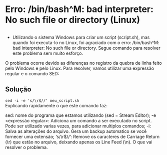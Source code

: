 # Erro: /bin/bash^M: bad interpreter: No such file or directory (Linux)

## 
- Utilizando o sistema Windows para criar um script (script.sh), mas quando foi executa-lo no Linux, 
foi agraciado com o erro: /bin/bash^M: bad interpreter: No such file or directory. 
Segue comando para resolver este problema sem muito esforço.

O problema ocorre devido as diferenças no registro da quebra de linha feito pelo Windows e pelo Linux. 
Para resolver, vamos utilizar uma expressão regular e o comando SED:
## Solução 
<code>sed -i -e 's/\r$//' meu_script.sh</code></br>
Explicando rapidamente o que este comando faz:

sed: nome do programa que estamos utilizando (sed = Stream Editor);
-e <expressão regular>: Adiciona um comando a ser executado no script. Pode ser utilizado varias vezes, para adicionar multiplos comandos;
-i: Salva as alterações do arquivo. Gera um backup automatico se você fornecer uma extensão;
‘s/\r$//’: Remove os caracteres de Carriage Return (\r) que estão no arquivo, deixando apenas os Line Feed (\n). O que vai resolver o problema.
